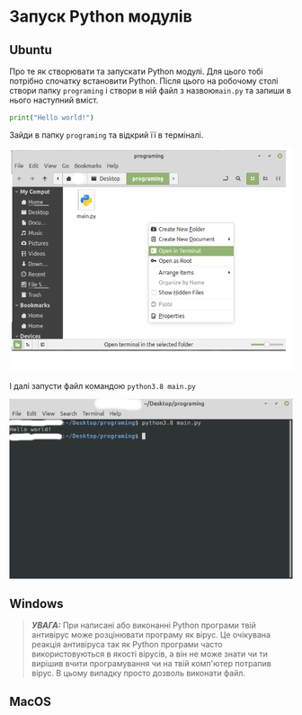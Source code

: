 # Запуск Python модулів

## Ubuntu
Про те як створювати та запускати Python модулі. Для цього тобі потрібно спочатку встановити
Python. Після цього на робочому столі  створи папку `programing` і створи в ній файл з назвою`main.py`
та запиши в нього наступний вміст.
```python
print("Hello world!")
```

Зайди в папку `programing` та відкрий її в терміналі.


![](img/ub_terminal_in_folder.png)

І далі запусти файл командою `python3.8 main.py`


![](img/ub_run_main.png)

## Windows

> **_УВАГА:_** При написані або виконанні Python програми твій антивірус може розцінювати програму як вірус.
Це очікувана реакція антивіруса так як Python програми часто використовуються в якості вірусів, а він не може знати чи ти вирішив
вчити програмування чи на твій комп'ютер потрапив вірус.
В цьому випадку просто дозволь виконати файл.

## MacOS
